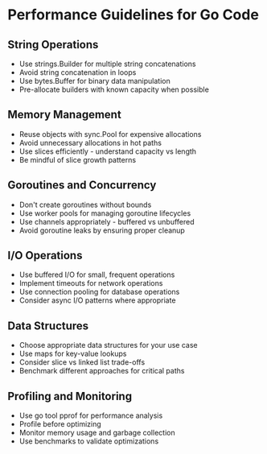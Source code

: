 # Performance Guidelines for Go Code

## String Operations

- Use strings.Builder for multiple string concatenations
- Avoid string concatenation in loops
- Use bytes.Buffer for binary data manipulation
- Pre-allocate builders with known capacity when possible

## Memory Management

- Reuse objects with sync.Pool for expensive allocations
- Avoid unnecessary allocations in hot paths
- Use slices efficiently - understand capacity vs length
- Be mindful of slice growth patterns

## Goroutines and Concurrency

- Don't create goroutines without bounds
- Use worker pools for managing goroutine lifecycles
- Use channels appropriately - buffered vs unbuffered
- Avoid goroutine leaks by ensuring proper cleanup

## I/O Operations

- Use buffered I/O for small, frequent operations
- Implement timeouts for network operations
- Use connection pooling for database operations
- Consider async I/O patterns where appropriate

## Data Structures

- Choose appropriate data structures for your use case
- Use maps for key-value lookups
- Consider slice vs linked list trade-offs
- Benchmark different approaches for critical paths

## Profiling and Monitoring

- Use go tool pprof for performance analysis
- Profile before optimizing
- Monitor memory usage and garbage collection
- Use benchmarks to validate optimizations